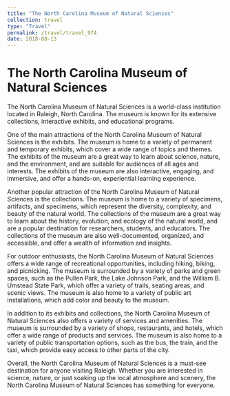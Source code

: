 ```yaml
---
title: "The North Carolina Museum of Natural Sciences"
collection: travel
type: "Travel"
permalink: /travel/travel_974
date: 2018-08-13
---
```


# The North Carolina Museum of Natural Sciences
The North Carolina Museum of Natural Sciences is a world-class institution located in Raleigh, North Carolina. The museum is known for its extensive collections, interactive exhibits, and educational programs.

One of the main attractions of the North Carolina Museum of Natural Sciences is the exhibits. The museum is home to a variety of permanent and temporary exhibits, which cover a wide range of topics and themes. The exhibits of the museum are a great way to learn about science, nature, and the environment, and are suitable for audiences of all ages and interests. The exhibits of the museum are also interactive, engaging, and immersive, and offer a hands-on, experiential learning experience.

Another popular attraction of the North Carolina Museum of Natural Sciences is the collections. The museum is home to a variety of specimens, artifacts, and specimens, which represent the diversity, complexity, and beauty of the natural world. The collections of the museum are a great way to learn about the history, evolution, and ecology of the natural world, and are a popular destination for researchers, students, and educators. The collections of the museum are also well-documented, organized, and accessible, and offer a wealth of information and insights.

For outdoor enthusiasts, the North Carolina Museum of Natural Sciences offers a wide range of recreational opportunities, including hiking, biking, and picnicking. The museum is surrounded by a variety of parks and green spaces, such as the Pullen Park, the Lake Johnson Park, and the William B. Umstead State Park, which offer a variety of trails, seating areas, and scenic views. The museum is also home to a variety of public art installations, which add color and beauty to the museum.

In addition to its exhibits and collections, the North Carolina Museum of Natural Sciences also offers a variety of services and amenities. The museum is surrounded by a variety of shops, restaurants, and hotels, which offer a wide range of products and services. The museum is also home to a variety of public transportation options, such as the bus, the train, and the taxi, which provide easy access to other parts of the city.

Overall, the North Carolina Museum of Natural Sciences is a must-see destination for anyone visiting Raleigh. Whether you are interested in science, nature, or just soaking up the local atmosphere and scenery, the North Carolina Museum of Natural Sciences has something for everyone.
